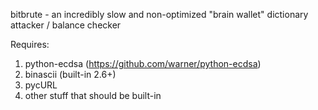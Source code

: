 bitbrute - an incredibly slow and non-optimized "brain wallet" dictionary attacker / balance checker

Requires:

1. python-ecdsa (https://github.com/warner/python-ecdsa)
2. binascii (built-in 2.6+)
3. pycURL
4. other stuff that should be built-in 


